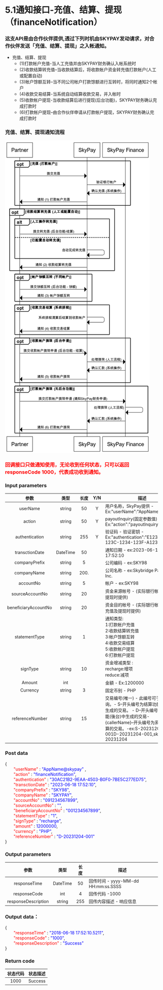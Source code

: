 # 5.1通知接口-充值、结算、提现（financeNotification）

### 这支API是由合作伙伴提供,透过下列时机由SKYPAY发动请求，对合作伙伴发送「充值、结算、提现」之入帐通知。
- 充值、结算、提现
    - (1)打款帐户充值-当人工充值并由SKYPAY财务确认入帐系统时
    - (2)收款结算转充值–当收款结算后，将收款帐户资金转充值打款帐户(人工或配置自动)
    - (3)帐户馀额互转–当不同公司帐户打款馀额进行互转时，将同时通知2个帐户
    - (4)收款交易结算-当系统自动结算收款交易，并入帐时
    - (5)收款帐户提现-当收款结算后进行提现(后台功能)，SKYPAY财务确认完成打款时
    - (6)打款帐户提现–由合作伙伴申请从打款帐户提现，SKYPAY财务确认完成打款时
### 充值、结算、提现通知流程
![](../public/充值、结算、提现.png "Shiprock")

### <font color = red>回调接口只做通知使用，无论收到任何状态，只可以返回responseCode 1000，代表成功收到通知。</font>

### Input parameters

| 参数                        |    类型     | 长度   |Y/N |描述|
| :-------------------------: | :-----------: |:-----:|:---:|--------------------------------|   
|userName|string|50|Y|用户名称，SkyPay提供 - Ex:"userName":"AppName@skypay"|
|action|string|50|Y|payoutInquiry(固定参数值) - Ex:"action":"payoutInquiry"|
|authentication  |string |255|Y|验证码  - 验证密钥 - Ex:"authentication":"E1234567-123C-1234-123F-A12345670"|
|transctionDate |DateTime|50| |通知日期 -  ex:2023-06-18 17:52:10|
|companyPrefix |string|5|  |公司编码 -  ex:SKY98|
|companyName |string|200.|  |公司名称 - ex:Skybridge Payment Inc.|
|accountNo |string|5|   |帐户 - ex:SKY98|
|sourceAccountNo |string|20|   | 资金来源帐号 - (实际银行帐号，只在提现时提供)|
|beneficiaryAccountNo |string|20|   |资金目的帐号 - (实际银行帐号，只在充值及提现时提供)|
|statementType|string|1||通知类型:<br>1:打款帐户充值<br>2:收款结算转充值<br>3:帐户馀额互转<br>4:收款交易结算<br>5:收款帐户提现<br>6:打款帐户提现|
|signType  |string|10|  |资金增减类型 :<br> recharge:增项 <br> reduce:减项|
|Amount |int||     |金額 - Ex:1200000|
|Currency |string|3|    | 固定币别 - PHP|
|referenceNumber|string|15|  |交易编号(唯一) - 此编号可于后台查询。- S–开头编号为结算功能(後台)中生成的交易。 - D–开头编号为充值功能(後台)中生成的交易- {callerName}–开头编号为系统自动结算的交易。-ex:S-20231204-001D-20231204-001,skypay-20231204|

### Post data

{<br>
    <font color=red>&ensp;&ensp;&ensp;&ensp;"userName" </font>: <font color=blue>"AppName@skypay" </font>,<br> 
    <font color=red>&ensp;&ensp;&ensp;&ensp;"action"</font> : <font color=blue>"financeNotification"</font>,<br>
    <font color=red>&ensp;&ensp;&ensp;&ensp;"authentication"</font> : <font color=blue>"30AC21B2-9EAA-4503-B0F0-7BE5C277ED75"</font>,<br>
    <font color=red>&ensp;&ensp;&ensp;&ensp;"transctionDate"</font> : <font color=blue>"2023-06-18 17:52:10"</font>,<br>
    <font color=red>&ensp;&ensp;&ensp;&ensp;"companyPrefix"</font> : <font color=blue>"SKY98"</font>,<br>
    <font color=red>&ensp;&ensp;&ensp;&ensp;"companyName"</font> : <font color=blue>"SKYPAY"</font>,<br>
    <font color=red>&ensp;&ensp;&ensp;&ensp;"accountNo"</font> : <font color=blue>"091234567899"</font>,<br>
    <font color=red>&ensp;&ensp;&ensp;&ensp;"sourceAccountNo"</font> : <font color=blue>""</font>,<br>
    <font color=red>&ensp;&ensp;&ensp;&ensp;"beneficiaryAccountNo"</font> : <font color=blue>"001234567899"</font>,<br>
    <font color=red>&ensp;&ensp;&ensp;&ensp;"statementType"</font> : <font color=blue>"1"</font>,<br>
    <font color=red>&ensp;&ensp;&ensp;&ensp;"signType"</font> : <font color=blue>"recharge"</font>,<br>
    <font color=red>&ensp;&ensp;&ensp;&ensp;"amount"</font> : <font color=blue>12000000</font>,<br>
    <font color=red>&ensp;&ensp;&ensp;&ensp;"currency"</font> : <font color=blue>"PHP"</font>,<br>
    <font color=red>&ensp;&ensp;&ensp;&ensp;"referenceNumber"</font> : <font color=blue>"D-20231204-001"</font><br>
}

### Output parameters

| 参数                        |    类型     | 长度    |描述|
| :-------------------------: | :-----------: |:-----:|--------------------------------|   
|responseTime  |DateTime|50|回传时间 - yyyy-MM-dd HH:mm:ss.SSSS|
|responseCode  |int|4|回传代码 -1000|
|responseDescription |string|255|回传内容描述 - 响应信息|

### Output data：

{<br>
    <font color=red>&ensp;&ensp;&ensp;&ensp;"responseTime"</font> : <font color=blue>"2018-06-18 17:52:10.5211"</font>,<br>
    <font color=red>&ensp;&ensp;&ensp;&ensp;"responseCode"</font> : <font color=blue>"1000"</font>,<br>
    <font color=red>&ensp;&ensp;&ensp;&ensp;"responseDescription"</font> : <font color=blue>"Success"</font><br>
}

### Return code
| 状态代码                        |   状态描述    | 
| :-------------------------: | :-----------: |
|1000 |Success|








